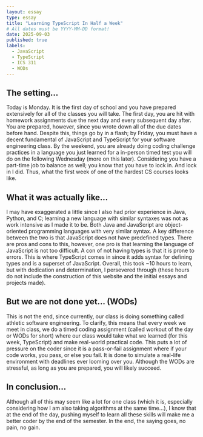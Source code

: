 ```yaml
---
layout: essay
type: essay
title: "Learning TypeScript In Half a Week"
# All dates must be YYYY-MM-DD format!
date: 2025-09-03
published: true
labels:
  - JavaScript
  - TypeScript
  - ICS 311
  - WODs
---
```


## The setting…
  Today is Monday. It is the first day of school and you have prepared extensively for all of the classes you will take. The first day, you are hit with homework assignments due the next day and every subsequent day after. You are prepared, however, since you wrote down all of the due dates before hand. Despite this, things go by in a flash; by Friday, you must have a decent fundamental of JavaScript and TypeScript for your software engineering class. By the weekend, you are already doing coding challenge practices in a language you just learned for a in-person timed test you will do on the following Wednesday (more on this later). Considering you have a part-time job to balance as well; you know that you have to lock in. And lock in I did. Thus, what the first week of one of the hardest CS courses looks like.

## What it was actually like…
  I may have exaggerated a little since I also had prior experience in Java, Python, and C; learning a new language with similar syntaxes was not as work intensive as I made it to be. Both Java and JavaScript are object-oriented programming languages with very similar syntax. A key difference between the two is that JavaScript does not have predefined types. There are pros and cons to this, however, one pro is that learning the language of JavaScript is not too difficult. A con of not having types is that it is prone to errors. This is where TypeScript comes in since it adds syntax for defining types and is a superset of JavaScript.  Overall, this took ~10 hours to learn, but with dedication and determination, I persevered through (these hours do not include the construction of this website and the initial essays and projects made).

## But we are not done yet... (WODs)
  This is not the end, since currently, our class is doing something called athletic software engineering.  To clarify, this means that every week we meet in class, we do a timed coding assignment (called workout of the day or WODs for short) where our class would take what we learned (for this week, TypeScript) and make real-world practical code. This puts a lot of pressure on the coder since it is a pass-or-fail assignment where if your code works, you pass, or else you fail. It is done to simulate a real-life environment with deadlines ever looming over you.  Although the WODs are stressful, as long as you are prepared, you will likely succeed.

## In conclusion…
  Although all of this may seem like a lot for one class (which it is, especially considering how I am also taking algorithms at the same time…), I know that at the end of the day, pushing myself to learn all these skills will make me a better coder by the end of the semester.  In the end, the saying goes, no pain, no gain.

